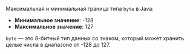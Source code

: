Максимальная и минимальная граница типа `byte` в Java:

- **Минимальное значение**: -128
- **Максимальное значение**: 127

`byte` — это 8-битный тип данных со знаком, который может хранить целые числа в диапазоне от -128 до 127.